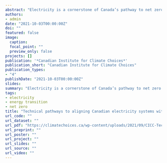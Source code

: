 ```yaml
---
abstract: "Electricity is a cornerstone of Canada’s pathway to net zero emissions. From a national perspective, Canada is well ahead of the global curve in terms of low-emitting electricity. However, the national average masks considerable heterogeneity at the provincial level: 1) low-emitting hydroelectric and nuclear-based provinces (B.C., Manitoba, Quebec, Newfoundland and Labrador, and Ontario) and 2) fossil fuel-based provinces (Alberta, Saskatchewan, New Brunswick, and Nova Scotia). Getting to net zero thus requires a careful look at the challenges and opportunities at the provincial level. This white paper highlights the following five key technology pathways to decarbonizing electricity systems in Canada and discusses policy and economic challenges and takeaways for each: variable renewable energy; clean firm supply; transmission; enhancing demand flexibility; and storage"
authors:
- admin
date: "2021-10-03T00:00:00Z"
doi: ""
featured: false
image:
  caption:
  focal_point: ""
  preview_only: false
projects: []
publication: '*Canadian Institute for Climate Choices*'
publication_short: "Canadian Institute for Climate Choices"
publication_types:
- "4"
publishDate: "2021-10-03T00:00:00Z"
slides:
summary: "Electricity is a cornerstone of Canada’s pathway to net zero emissions. From a national perspective, Canada is well ahead of the global curve in terms of low-emitting electricity. However, the national average masks considerable heterogeneity at the provincial level: 1) low-emitting hydroelectric and nuclear-based provinces (B.C., Manitoba, Quebec, Newfoundland and Labrador, and Ontario) and 2) fossil fuel-based provinces (Alberta, Saskatchewan, New Brunswick, and Nova Scotia). Getting to net zero thus requires a careful look at the challenges and opportunities at the provincial level. This white paper highlights the following five key technology pathways to decarbonizing electricity systems in Canada and discusses policy and economic challenges and takeaways for each: variable renewable energy; clean firm supply; transmission; enhancing demand flexibility; and storage"
tags:
- electricity
- energy transition
- net zero
title: "Technical pathways to aligning Canadian electricity systems with net zero goals"
url_code: ""
url_dataset: ""
url_pdf: "https://climatechoices.ca/wp-content/uploads/2021/09/CICC-Technical-pathways-to-aligning-Canadian-electricity-systems-with-net-zero-goals-by-Blake-Shaffer-FINAL-1.pdf"
url_preprint: ""
url_poster: ""
url_project: ""
url_slides: ""
url_source: ""
url_video: ""
---
```


